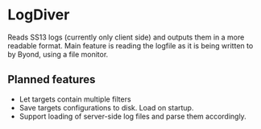 # LogDiver
Reads SS13 logs (currently only client side) and outputs them in a more
readable format. Main feature is reading the logfile as it is being written
to by Byond, using a file monitor.


## Planned features
* Let targets contain multiple filters
* Save targets configurations to disk. Load on startup.
* Support loading of server-side log files and parse them accordingly.